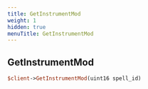 ```yaml
---
title: GetInstrumentMod
weight: 1
hidden: true
menuTitle: GetInstrumentMod
---
```

## GetInstrumentMod
```perl
$client->GetInstrumentMod(uint16 spell_id)
```